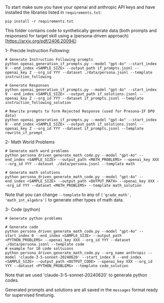 To start make sure you have your openai and anthropic API keys and have installed the libraries listed in `requirements.txt`:

```
pip install -r requirements.txt
```

This folder contains code to synthetically generate data (both prompts and responses) for target skill using a (persona-driven approach)[https://arxiv.org/pdf/2406.20094]:

1- Precide Instruction Following:

```
# Generate Instruction Following prompts
python openai_generation_if_prompts.py --model "gpt-4o" --start_index 0 --end_index <SAMPLE_SIZE> --output_path if_prompts.jsonl --openai_key Z --org_id YYY --dataset ./data/persona.jsonl --template instruction_following

# Generate Responses
python openai_generation_if_prompts.py --model "gpt-4o" --start_index 0 --end_index <SAMPLE_SIZE> --output_path if_solutions.jsonl --openai_key Z --org_id YYY --dataset if_prompts.jsonl --template instruction_following_solution

# Rewrite prompts to form Rejected Response (used for Presona-IF DPO data)
python openai_generation_if_prompts.py --model "gpt-4o" --start_index 0 --end_index <SAMPLE_SIZE> --output_path if_solutions.jsonl --openai_key Z --org_id YYY --dataset if_prompts.jsonl --template rewrite_if_prompt
```

2- Math World Problems
```
# Generate math word problems
python persona_driven_generate_math_code.py --model "gpt-4o" --end_index <SAMPLE_SIZE> --output_path <MATH_PROBLEMS> --openai_key XXX --org_id YYY --dataset ./data/persona.jsonl --template math

# Generate math solutions
python persona_driven_generate_math_code.py --model "gpt-4o" --end_index <SAMPLE_SIZE> --output_path <OUTPUT_MATH> --openai_key XXX --org_id YYY --dataset <MATH_PROBLEMS> --template math_solution 
```
Note that you can change `--template` to any of `['grade_math', 'math_int_algebra']` to generate other types of math data.


3- Code (python)
```
# Generate python problems

# Generate code
python persona_driven_generate_math_code.py --model "gpt-4o" --start_index 0 --end_index <SAMPLE_SIZE> --output_path <PYTHON_PROBLEMS> --openai_key XXX --org_id YYY --dataset ./data/persona.jsonl --template code 
# example for 10 code soltuions
python persona_driven_generate_math_code.py --org_name anthropic --model 'claude-3-5-sonnet-20240620' --start_index 0 --end_index <SAMPLE_SIZE> --output_path <OUTPUT_CODE> --openai_key XXX --org_id YYY --dataset <PYTHON_PROBLEMS> --template code_solution 
```
Note that we used 'claude-3-5-sonnet-20240620' to generate python codes.


Generated prompts and solutions are all saved in the `messages` format ready for supervised finetunig. 